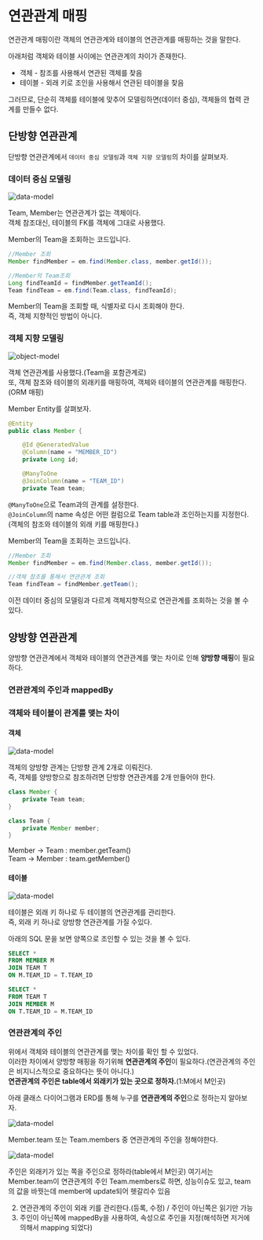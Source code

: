 # 연관관계 매핑

연관관계 매핑이란 객체의 연관관계와 테이블의 연관관계를 매핑하는 것을 말한다.  

아래처럼 객체와 테이블 사이에는 연관관계의 차이가 존재한다.

- 객체 - 참조를 사용해서 연관된 객체를 찾음
- 테이블 - 외래 키로 조인을 사용해서 연관된 테이블을 찾음

그러므로, 단순히 객체를 테이블에 맞추어 모델링하면(데이터 중심), 객체들의 협력 관계를 만들수 없다.  

## 단방향 연관관계

단방향 연관관계에서 ```데이터 중심 모델링```과 ```객체 지향 모델링```의 차이를 살펴보자.  

### 데이터 중심 모델링

![data-model](./images/data-model.png)

Team, Member는 연관관계가 없는 객체이다.  
객체 참조대신, 테이블의 FK를 객체에 그대로 사용했다.  

Member의 Team을 조회하는 코드입니다.

``` java
//Member 조회
Member findMember = em.find(Member.class, member.getId());

//Member의 Team조회
Long findTeamId = findMember.getTeamId();
Team findTeam = em.find(Team.class, findTeamId);
```

Member의 Team을 조회할 때, 식별자로 다시 조회해야 한다.  
즉, 객체 지향적인 방법이 아니다.

### 객체 지향 모델링

![object-model](./images/object-model.png)

객체 연관관계를 사용했다.(Team을 포함관계로)  
또, 객체 참조와 테이블의 외래키를 매핑하여, 객체와 테이블의 연관관계를 매핑한다.(ORM 매핑)  

Member Entity를 살펴보자.  

``` java
@Entity
public class Member {

    @Id @GeneratedValue
    @Column(name = "MEMBER_ID")
    private Long id;

    @ManyToOne
    @JoinColumn(name = "TEAM_ID")
    private Team team;
```

```@ManyToOne```으로 Team과의 관계를 설정한다.  
```@JoinColumn```의 name 속성은 어떤 컬럼으로 Team table과 조인하는지를 지정한다.(객체의 참조와 테이블의 외래 키를 매핑한다.)  

Member의 Team을 조회하는 코드입니다.
``` java
//Member 조회
Member findMember = em.find(Member.class, member.getId());

//객체 참조를 통해서 연관관계 조회
Team findTeam = findMember.getTeam();
```
이전 데이터 중심의 모델링과 다르게 객체지향적으로 연관관계를 조회하는 것을 볼 수 있다.  

## 양방향 연관관계
양방향 연관관계에서 객체와 테이블의 연관관계를 맺는 차이로 인해 **양방향 매핑**이 필요하다.

### 연관관계의 주인과 mappedBy
### 객체와 테이블이 관계를 맺는 차이
#### 객체

![data-model](./images/object-bidirection.png)

객체의 양방향 관계는 단방향 관계 2개로 이뤄진다.  
즉, 객체를 양방향으로 참조하려면 단방향 연관관계를 2개 만들어야 한다.  

``` java
class Member {
    private Team team;
}

class Team {
    private Member member;
}
```

Member -> Team : member.getTeam()  
Team -> Member : team.getMember()

#### 테이블

![data-model](./images/table-fk.png)

테이블은 외래 키 하나로 두 테이블의 연관관계를 관리한다.  
즉, 외래 키 하나로 양방향 연관관계를 가질 수있다.  

아래의 SQL 문을 보면 양쪽으로 조인할 수 있는 것을 볼 수 있다.

``` sql
SELECT *
FROM MEMBER M
JOIN TEAM T
ON M.TEAM_ID = T.TEAM_ID

SELECT *
FROM TEAM T
JOIN MEMBER M
ON T.TEAM_ID = M.TEAM_ID
```

### 연관관계의 주인

위에서 객체와 테이블의 연관관계를 맺는 차이를 확인 할 수 있었다.  
이러한 차이에서 양방향 매핑을 하기위해 **연관관계의 주인**이 필요하다.(연관관계의 주인은 비지니스적으로 중요하다는 뜻이 아니다.)  
**연관관계의 주인은 table에서 외래키가 있는 곳으로 정하자.**(1:M에서 M인곳)

아래 클래스 다이어그램과 ERD를 통해 누구를 **연관관계의 주인**으로 정하는지 알아보자.

![data-model](./images/owner1.png)

Member.team 또는 Team.members 중 연관관계의 주인을 정해야한다.

![data-model](./images/owner2.png)

주인은 외래키가 있는 쪽을 주인으로 정하라(table에서 M인곳)
여기서는 Member.team이 연관관계의 주인
Team.members로 하면, 성능이슈도 있고, team의 값을 바꿧는데 member에 update되어 헷갈리수 있음

2. 연관관계의 주인이 외래 키를 관리한다.(등록, 수정) / 주인이 아닌쪽은 읽기만 가능
3. 주인이 아닌쪽에 mappedBy을 사용하여, 속성으로 주인을 지정(해석하면 저거에 의해서 mapping 되었다)
